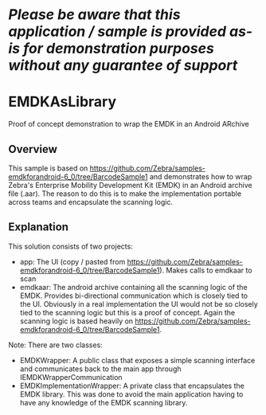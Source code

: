 *Please be aware that this application / sample is provided as-is for demonstration purposes without any guarantee of support*
=========================================================

# EMDKAsLibrary
Proof of concept demonstration to wrap the EMDK in an Android ARchive

## Overview
This sample is based on https://github.com/Zebra/samples-emdkforandroid-6_0/tree/BarcodeSample1 and demonstrates how to wrap Zebra's Enterprise Mobility Development Kit (EMDK) in an Android archive file (.aar).  The reason to do this is to make the implementation portable across teams and encapsulate the scanning logic.

## Explanation
This solution consists of two projects:
* app: The UI (copy / pasted from https://github.com/Zebra/samples-emdkforandroid-6_0/tree/BarcodeSample1).  Makes calls to emdkaar to scan
* emdkaar: The android archive containing all the scanning logic of the EMDK.  Provides bi-directional communication which is closely tied to the UI.  Obviously in a real implementation the UI would not be so closely tied to the scanning logic but this is a proof of concept.  Again the scanning logic is based heavily on https://github.com/Zebra/samples-emdkforandroid-6_0/tree/BarcodeSample1.  

Note: There are two classes:
- EMDKWrapper: A public class that exposes a simple scanning interface and communicates back to the main app through IEMDKWrapperCommunication
- EMDKImplementationWrapper: A private class that encapsulates the EMDK library.  This was done to avoid the main application having to have any knowledge of the EMDK scanning library.
